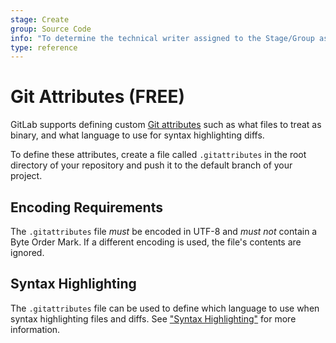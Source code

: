 ```yaml
---
stage: Create
group: Source Code
info: "To determine the technical writer assigned to the Stage/Group associated with this page, see https://about.gitlab.com/handbook/engineering/ux/technical-writing/#assignments"
type: reference
---
```


# Git Attributes **(FREE)**

GitLab supports defining custom [Git attributes](https://git-scm.com/docs/gitattributes) such as what
files to treat as binary, and what language to use for syntax highlighting
diffs.

To define these attributes, create a file called `.gitattributes` in the root
directory of your repository and push it to the default branch of your project.

## Encoding Requirements

The `.gitattributes` file _must_ be encoded in UTF-8 and _must not_ contain a
Byte Order Mark. If a different encoding is used, the file's contents are
ignored.

## Syntax Highlighting

The `.gitattributes` file can be used to define which language to use when
syntax highlighting files and diffs. See
["Syntax Highlighting"](highlighting.md) for more information.
